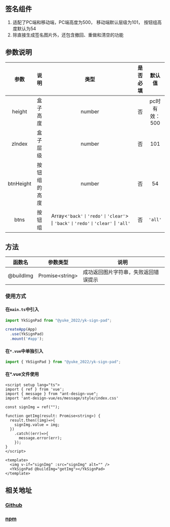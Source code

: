 ## 签名组件

1. 适配了PC端和移动端，PC端高度为500， 移动端默认层级为101，
   按钮组高度默认为54
2. 除直接生成签名图片外，还包含撤回、重做和清空的功能

## 参数说明

|    参数     |   说明   |                               类型                               | 是否必填 |    默认值    |
|:---------:|:------:|:--------------------------------------------------------------:|:----:|:---------:|
|  height   |  盒子高度  |                             number                             |  否   | pc时有效：500 |
|  zIndex   |  盒子层级  |                             number                             |  否   |    101    |
| btnHeight | 按钮组的高度 |                             number                             |  否   |    54     |
|   btns    |  按钮组   | Array<`'back'丨'redo'丨'clear'`>丨`'back'丨'redo'丨'clear'`丨`'all'` |  否   |  `'all'`  |

## 方法

| 函数名       | 参数类型              | 说明                 |
|-----------|-------------------|--------------------|
| @buildImg | Promise\<string\> | 成功返回图片字符串，失败返回错误提示 |

### 使用方式
#### 在`main.ts`中引入
```ts
import YkSignPad from "@yuke_2022/yk-sign-pad";

createApp(App)
  .use(YkSignPad)
  .mount('#app');
```

#### 在`*.vue`中单独引入
```ts
import { YkSignPad } from "@yuke_2022/yk-sign-pad";
```

#### 在*.vue文件使用
```vue
<script setup lang="ts">
import { ref } from 'vue';
import { message } from "ant-design-vue";
import 'ant-design-vue/es/message/style/index.css'

const signImg = ref("");

function getImg(result: Promise<string>) {
  result.then((img)=>{
    signImg.value = img;
  })
    .catch((err)=>{
      message.error(err);
    });
}
</script>

<template>
  <img v-if="signImg" :src="signImg" alt="" />
  <YkSignPad @buildImg="getImg"></YkSignPad>
</template>
```

## 相关地址
### [Github](https://github.com/y2020k/yk-sign-pad)
### [npm](https://www.npmjs.com/package/@yuke_2022/yk-sign-pad)
